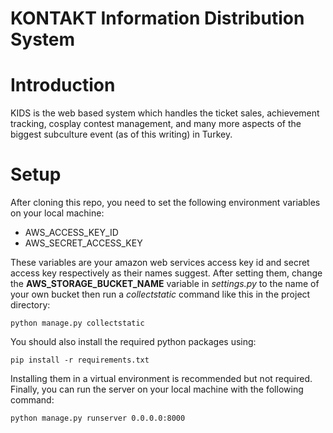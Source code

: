 KONTAKT Information Distribution System
=========
# Introduction
KIDS is the web based system which handles the ticket sales, achievement tracking, cosplay contest management, and many more aspects of the biggest subculture event (as of this writing) in Turkey.

# Setup
After cloning this repo, you need to set the following environment variables on your local machine:

* AWS_ACCESS_KEY_ID
* AWS_SECRET_ACCESS_KEY

These variables are your amazon web services access key id and secret access key respectively as their names suggest. After setting them, change the **AWS_STORAGE_BUCKET_NAME** variable in *settings.py* to the name of your own bucket then run a *collectstatic* command like this in the project directory:

```
python manage.py collectstatic
```

You should also install the required python packages using:

```
pip install -r requirements.txt
```

Installing them in a virtual environment is recommended but not required. Finally, you can run the server on your local machine with the following command:

```
python manage.py runserver 0.0.0.0:8000
```